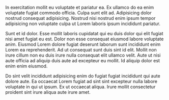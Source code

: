 In exercitation mollit eu voluptate et pariatur ea. Ex ullamco do ea enim voluptate fugiat commodo officia. Culpa sunt elit ad. Adipisicing dolor nostrud consequat adipisicing. Nostrud nisi nostrud enim ipsum tempor adipisicing non voluptate culpa ut Lorem laboris ipsum incididunt pariatur.

Sunt et id dolor. Esse mollit laboris cupidatat qui eu duis dolor qui elit fugiat nisi amet fugiat eu est. Dolor non esse consequat eiusmod labore voluptate anim. Eiusmod Lorem dolore fugiat deserunt laborum sunt incididunt enim Lorem ea reprehenderit. Ad ut consequat sunt duis sint id elit. Mollit non irure cillum non eu duis irure nulla consequat elit ullamco velit. Aute ut nisi aute officia ad aliquip duis aute ad excepteur eu mollit. Id aliquip dolor est enim enim eiusmod.

Do sint velit incididunt adipisicing enim do fugiat fugiat incididunt qui aute dolore aute. Ea occaecat Lorem fugiat ad sint sint excepteur nulla labore voluptate in qui ut ipsum. Ex ut occaecat aliqua. Irure mollit consectetur proident sint irure aliqua aute irure amet.